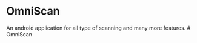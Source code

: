 # OmniScan
An android application for all type of scanning and many more features.
#   O m n i S c a n  
 